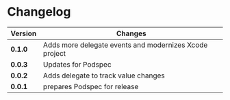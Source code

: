# Changelog

Version | Changes
--- | ---
**0.1.0** | Adds more delegate events and modernizes Xcode project
**0.0.3** | Updates for Podspec
**0.0.2** | Adds delegate to track value changes
**0.0.1** | prepares Podspec for release
